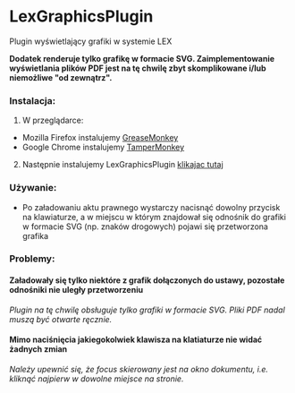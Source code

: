 # LexGraphicsPlugin
Plugin wyświetlający grafiki w systemie LEX
 
**Dodatek renderuje tylko grafikę w formacie SVG. Zaimplementowanie wyświetlania plików PDF jest na tę chwilę zbyt skomplikowane i/lub niemożliwe "od zewnątrz".**

### Instalacja:


1. W przeglądarce:
  * Mozilla Firefox instalujemy [GreaseMonkey](https://addons.mozilla.org/es/firefox/addon/greasemonkey/)
  * Google Chrome instalujemy [TamperMonkey](https://chrome.google.com/webstore/detail/tampermonkey/dhdgffkkebhmkfjojejmpbldmpobfkfo?hl=pl)

2. Następnie instalujemy LexGraphicsPlugin [klikajac tutaj](https://github.com/kamild706/LexGraphicsPlugin/raw/master/LexGraphicsPlugin.user.js)


### Używanie:
* Po załadowaniu aktu prawnego wystarczy nacisnąć dowolny przycisk na klawiaturze, a w miejscu w którym znajdował się odnośnik do grafiki w formacie SVG (np. znaków drogowych) pojawi się przetworzona grafika


### Problemy:
#### Załadowały się tylko niektóre z grafik dołączonych do ustawy, pozostałe odnośniki nie uległy przetworzeniu
_Plugin na tę chwilę obsługuje tylko grafiki w formacie SVG. Pliki PDF nadal muszą być otwarte ręcznie._

#### Mimo naciśnięcia jakiegokolwiek klawisza na klatiaturze nie widać żadnych zmian

_Należy upewnić się, że focus skierowany jest na okno dokumentu, i.e. kliknąć najpierw w dowolne miejsce na stronie._
